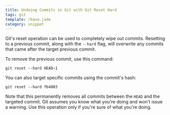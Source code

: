 ```yaml
---
title: Undoing Commits in Git with Git Reset Hard
tags: git
template: /base.jade
category: snippet
---
```


Git's reset operation can be used to completely wipe out commits. Resetting to a previous commit, along with the `--hard` flag, will overwrite any commits that came after the target previous commit.

To remove the previous commit, use this command:

```
git reset --hard HEAD~1
```

You can also target specific commits using the commit's hash:

```
git reset --hard fb4003
```

Note that this permanently removes all commits between the `HEAD` and the targeted commit. Git assumes you know what you're doing and won't issue a warning. Use this operation only if you're sure of what you're doing.
